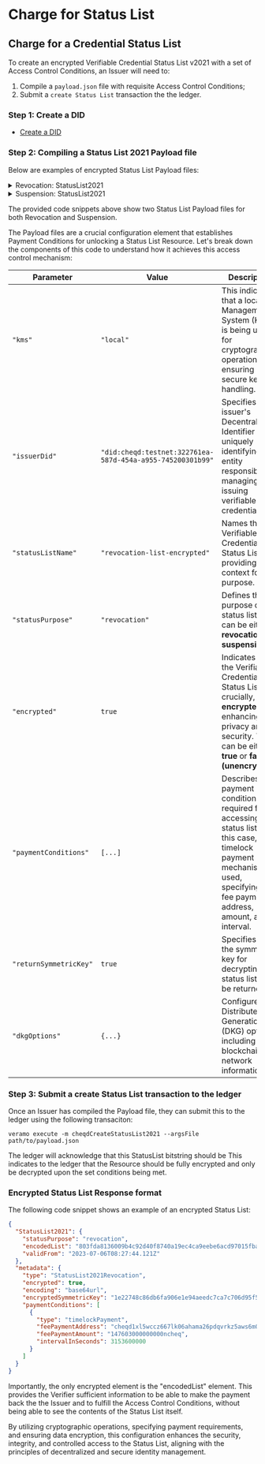 # Charge for Status List

## **Charge for a Credential Status List**

To create an encrypted Verifiable Credential Status List v2021 with a set of Access Control Conditions, an Issuer will need to:

1. Compile a `payload.json` file with requisite Access Control Conditions;
2. Submit a `create Status List` transaction the the ledger.

### Step 1: Create a DID

* [Create a DID](../did-operations/create-did.md)

### Step 2: Compiling a Status List 2021 Payload file

Below are examples of encrypted Status List Payload files:&#x20;

<details>

<summary>Revocation: StatusList2021</summary>

```json
{
    "kms": "local",
    "issuerDid": "did:cheqd:testnet:322761ea-587d-454a-a955-745200301b99",
    "statusListName": "revocation-list-encrypted-inverse-timelock",
    "statusPurpose": "revocation",
    "encrypted": true,
    "paymentConditions": [
        {
            "type": "timelockPayment",
            "feePaymentAddress": "cheqd1xl5wccz667lk06ahama26pdqvrkz5aws6m0ztp",
            "feePaymentAmount": "147603000000000ncheq",
            "intervalInSeconds": 3153600000
        }
    ],
    "returnSymmetricKey": true,
    "dkgOptions": {
        "chain": "cheqdMainnet",
        "network": "localhost"
    }
}

```

</details>

<details>

<summary>Suspension: StatusList2021</summary>

```json
{
    "kms": "local",
    "issuerDid": "did:cheqd:testnet:322761ea-587d-454a-a955-745200301b99",
    "statusListName": "suspension-list-encrypted-inverse-timelock",
    "statusPurpose": "suspension",
    "encrypted": true,
    "paymentConditions": [
        {
            "type": "timelockPayment",
            "feePaymentAddress": "cheqd1xl5wccz667lk06ahama26pdqvrkz5aws6m0ztp",
            "feePaymentAmount": "147603000000000ncheq",
            "intervalInSeconds": 3153600000
        }
    ],
    "returnSymmetricKey": true,
    "dkgOptions": {
        "chain": "cheqdMainnet",
        "network": "localhost"
    }
}

```

</details>

The provided code snippets above show two Status List Payload files for both Revocation and Suspension.&#x20;

The Payload files are a crucial configuration element that establishes Payment Conditions for unlocking a Status List Resource. Let's break down the components of this code to understand how it achieves this access control mechanism:



| Parameter              | Value                                                      | Description                                                                                                                                                                            |
| ---------------------- | ---------------------------------------------------------- | -------------------------------------------------------------------------------------------------------------------------------------------------------------------------------------- |
| `"kms"`                | `"local"`                                                  | This indicates that a local Key Management System (KMS) is being used for cryptographic operations, ensuring secure key handling.                                                      |
| `"issuerDid"`          | `"did:cheqd:testnet:322761ea-587d-454a-a955-745200301b99"` | Specifies the issuer's Decentralized Identifier (DID), uniquely identifying the entity responsible for managing and issuing verifiable credentials.                                    |
| `"statusListName"`     | `"revocation-list-encrypted"`                              | Names the Verifiable Credential Status List, providing context for its purpose.                                                                                                        |
| `"statusPurpose"`      | `"revocation"`                                             | Defines the purpose of the status list. This can be either **revocation** or **suspension.**                                                                                           |
| `"encrypted"`          | `true`                                                     | Indicates that the Verifiable Credential Status List, crucially, **is encrypted**, enhancing data privacy and security. This can be either **true** or **false (unencrypted).**        |
| `"paymentConditions"`  | `[...]`                                                    | Describes the payment conditions required for accessing the status list. In this case, a timelock payment mechanism is used, specifying the fee payment address, amount, and interval. |
| `"returnSymmetricKey"` | `true`                                                     | Specifies that the symmetric key for decrypting the status list will be returned.                                                                                                      |
| `"dkgOptions"`         | `{...}`                                                    | Configures Distributed Key Generation (DKG) options, including the blockchain and network information.                                                                                 |



### Step 3: Submit a create Status List transaction to the ledger

Once an Issuer has compiled the Payload file, they can submit this to the ledger using the following transaciton:

```
veramo execute -m cheqdCreateStatusList2021 --argsFile path/to/payload.json
```

The ledger will acknowledge that this StatusList bitstring should be This indicates to the ledger that the Resource should be fully encrypted and only be decrypted upon the set conditions being met.&#x20;

### Encrypted Status List Response format

The following code snippet shows an example of an encrypted Status List:

```json
{
  "StatusList2021": {
    "statusPurpose": "revocation",
    "encodedList": "803fda8136009b4c92d40f8740a19ec4ca9eebe6acd97015fba90b393ea117e746ac9b60a7d44297796f1fc5214b71a4bd17be9c09f32fd0c5d53c32f1c6bfe796b2e8e011c77bf9538c5c57c567676d99a9327284ba377ae90c17e42856971f",
    "validFrom": "2023-07-06T08:27:44.121Z"
  },
  "metadata": {
    "type": "StatusList2021Revocation",
    "encrypted": true,
    "encoding": "base64url",
    "encryptedSymmetricKey": "1e22748c86db6fa906e1e94aeedc7ca7c706d95f518b239b865411d36c53db2da7afd67ad11a69a99b16cee73e807c174da700b421cd5abdc06e1871ad87137bfe6fc52d64c90239e3366aecf69d60581e38d7fc9da0e32461e6640f3099628437a10f219cb89ff0d1aa6cd803288d335d759d8e16abffeb485ed277e17274cb0000000000000020ad03178dd1550e9622365abf929d96600ab004fb96152bf595bef665424943c56461b30a993221efc4812a30dd2f56a3",
    "paymentConditions": [
      {
        "type": "timelockPayment",
        "feePaymentAddress": "cheqd1xl5wccz667lk06ahama26pdqvrkz5aws6m0ztp",
        "feePaymentAmount": "147603000000000ncheq",
        "intervalInSeconds": 3153600000
      }
    ]
  }
}
```

Importantly, the only encrypted element is the "encodedList" element. This provides the Verifier sufficient information to be able to make the payment back the the Issuer and to fulfill the Access Control Conditions, without being able to see the contents of the Status List itself.

By utilizing cryptographic operations, specifying payment requirements, and ensuring data encryption, this configuration enhances the security, integrity, and controlled access to the Status List, aligning with the principles of decentralized and secure identity management.
